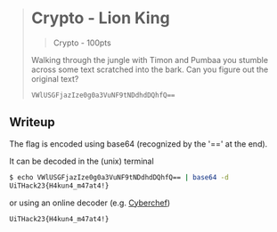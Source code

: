 > # Crypto - Lion King
> > Crypto - 100pts
>
> Walking through the jungle with Timon and Pumbaa you stumble across some text scratched into the bark. Can you figure out the original text?
> ```
> VWlUSGFjazIze0g0a3VuNF9tNDdhdDQhfQ==
> ```

## Writeup
The flag is encoded using base64 (recognized by the '==' at the end).

It can be decoded in the (unix) terminal
```bash
$ echo VWlUSGFjazIze0g0a3VuNF9tNDdhdDQhfQ== | base64 -d
UiTHack23{H4kun4_m47at4!}
```
or using an online decoder (e.g. [Cyberchef](https://gchq.github.io/CyberChef/))

```
UiTHack23{H4kun4_m47at4!}
```
